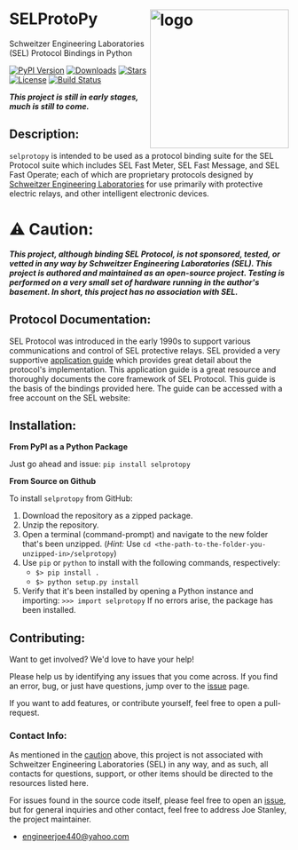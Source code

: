 # SELProtoPy <img src="https://raw.githubusercontent.com/engineerjoe440/selprotopy/master/logo/selprotopy.png" width="250" alt="logo" align="right">
Schweitzer Engineering Laboratories (SEL) Protocol Bindings in Python

[![PyPI Version](https://img.shields.io/pypi/v/selprotopy.svg?color=blue&logo=pypi&logoColor=white)](https://pypi.org/project/selprotopy/)
[![Downloads](https://pepy.tech/badge/selprotopy)](https://pepy.tech/project/selprotopy)
[![Stars](https://img.shields.io/github/stars/engineerjoe440/selprotopy?logo=github)](https://github.com/engineerjoe440/selprotopy/)
[![License](https://img.shields.io/pypi/l/selprotopy.svg?color=blue)](https://github.com/engineerjoe440/selprotopy/blob/master/LICENSE.txt)
[![Build Status](http://jenkins.stanleysolutionsnw.com/buildStatus/icon?job=SELProtoPy-CI)](http://jenkins.stanleysolutionsnw.com/job/SELProtoPy-CI/)

***This project is still in early stages, much is still to come.***

## Description:
`selprotopy` is intended to be used as a protocol binding suite for the SEL Protocol
suite which includes SEL Fast Meter, SEL Fast Message, and SEL Fast Operate; each of
which are proprietary protocols designed by
[Schweitzer Engineering Laboratories](https://selinc.com/) for use primarily with
protective electric relays, and other intelligent electronic devices.

# :warning: Caution:
***This project, although binding SEL Protocol, is not sponsored, tested, or vetted in any
way by Schweitzer Engineering Laboratories (SEL). This project is authored and maintained
as an open-source project. Testing is performed on a very small set of hardware running
in the author's basement. In short, this project has no association with SEL.***

## Protocol Documentation:
SEL Protocol was introduced in the early 1990s to support various communications and
control of SEL protective relays. SEL provided a very supportive
[application guide](https://selinc.com/api/download/5026/?lang=en) which provides great
detail about the protocol's implementation. This application guide is a great resource
and thoroughly documents the core framework of SEL Protocol. This guide is the basis of
the bindings provided here. The guide can be accessed with a free account on the SEL
website: [](https://selinc.com/)

## Installation:

**From PyPI as a Python Package**

Just go ahead and issue: `pip install selprotopy`

**From Source on Github**

To install `selprotopy` from GitHub:

1. Download the repository as a zipped package.
2. Unzip the repository.
3. Open a terminal (command-prompt) and navigate to the new folder that's been unzipped.
(*Hint:* Use `cd <the-path-to-the-folder-you-unzipped-in>/selprotopy`)
4. Use `pip` or `python` to install with the following commands, respectively:
    - `$> pip install .`
    - `$> python setup.py install`
5. Verify that it's been installed by opening a Python instance and importing:
    `>>> import selprotopy` If no errors arise, the package has been installed.

## Contributing:

Want to get involved? We'd love to have your help!

Please help us by identifying any issues that you come across. If you find an error,
bug, or just have questions, jump over to the
[issue](https://github.com/engineerjoe440/selprotopy/issues) page.

If you want to add features, or contribute yourself, feel free to open a pull-request.

### Contact Info:
As mentioned in the [caution](https://github.com/engineerjoe440/selprotopy#warning-caution)
above, this project is not associated with Schweitzer Engineering Laboratories (SEL) in any
way, and as such, all contacts for questions, support, or other items should be directed to
the resources listed here.

For issues found in the source code itself, please feel free to open an
[issue](https://github.com/engineerjoe440/selprotopy/issues), but for general inquiries
and other contact, feel free to address Joe Stanley, the project maintainer.

- [engineerjoe440@yahoo.com](mailto:engineerjoe440@yahoo.com)
